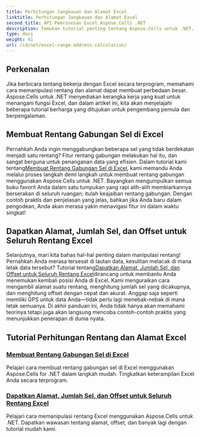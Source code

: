 ```yaml
---
title: Perhitungan Jangkauan dan Alamat Excel
linktitle: Perhitungan Jangkauan dan Alamat Excel
second_title: API Pemrosesan Excel Aspose.Cells .NET
description: Temukan tutorial penting tentang Aspose.Cells untuk .NET, yang mencakup pembuatan rentang Excel, perhitungan alamat, dan manipulasi tingkat lanjut dengan mudah.
type: docs
weight: 41
url: /id/net/excel-range-address-calculation/
---
```

## Perkenalan

Jika berbicara tentang bekerja dengan Excel secara terprogram, memahami cara memanipulasi rentang dan alamat dapat membuat perbedaan besar. Aspose.Cells untuk .NET menyediakan kerangka kerja yang kuat untuk menangani fungsi Excel, dan dalam artikel ini, kita akan menjelajahi beberapa tutorial berharga yang ditujukan untuk pengembang pemula dan berpengalaman.

## Membuat Rentang Gabungan Sel di Excel

Pernahkah Anda ingin menggabungkan beberapa sel yang tidak berdekatan menjadi satu rentang? Fitur rentang gabungan melakukan hal itu, dan sangat berguna untuk penanganan data yang efisien. Dalam tutorial kami tentang[Membuat Rentang Gabungan Sel di Excel](./create-union-range-of-cells-in-excel/), kami memandu Anda melalui proses langkah demi langkah untuk membuat rentang gabungan menggunakan Aspose.Cells untuk .NET. Bayangkan mengumpulkan semua buku favorit Anda dalam satu tumpukan yang rapi alih-alih membiarkannya berserakan di seluruh ruangan; itulah keajaiban rentang gabungan. Dengan contoh praktis dan penjelasan yang jelas, bahkan jika Anda baru dalam pengodean, Anda akan merasa yakin menavigasi fitur ini dalam waktu singkat!

## Dapatkan Alamat, Jumlah Sel, dan Offset untuk Seluruh Rentang Excel

 Selanjutnya, mari kita bahas hal-hal penting dalam manipulasi rentang! Pernahkah Anda merasa tersesat di lautan data, kesulitan melacak di mana letak data tersebut? Tutorial tentang[Dapatkan Alamat, Jumlah Sel, dan Offset untuk Seluruh Rentang Excel](./get-address-cell-count-and-offset-for-entire-excel-range/)dirancang untuk membantu Anda menemukan kembali posisi Anda di Excel. Kami menguraikan cara mengambil alamat suatu rentang, menghitung jumlah sel yang dicakupnya, dan menghitung offset dengan cepat dan akurat. Anggap saja seperti memiliki GPS untuk data Anda—tidak perlu lagi menebak-nebak di mana letak semuanya. Di akhir panduan ini, Anda tidak hanya akan memahami teorinya tetapi juga akan langsung mencoba contoh-contoh praktis yang menunjukkan penerapan di dunia nyata.


## Tutorial Perhitungan Rentang dan Alamat Excel
### [Membuat Rentang Gabungan Sel di Excel](./create-union-range-of-cells-in-excel/)
Pelajari cara membuat rentang gabungan sel di Excel menggunakan Aspose.Cells for .NET dalam langkah mudah. Tingkatkan keterampilan Excel Anda secara terprogram.
### [Dapatkan Alamat, Jumlah Sel, dan Offset untuk Seluruh Rentang Excel](./get-address-cell-count-and-offset-for-entire-excel-range/)
Pelajari cara memanipulasi rentang Excel menggunakan Aspose.Cells untuk .NET. Dapatkan wawasan tentang alamat, offset, dan banyak lagi dengan tutorial mudah kami.